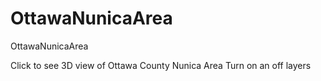 # OttawaNunicaArea
OttawaNunicaArea

Click to see 3D view of Ottawa County Nunica Area 
Turn on an off layers
